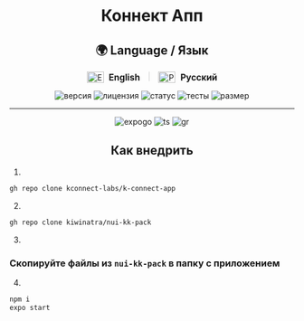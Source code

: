 <div align="center">

# Коннект Апп
<h2 align="center">🌍 Language / Язык</h2>  
<p align="center">  
  <a href="https://github.com/kiwinatra/QL7-Server/blob/main/_config/rd/README_EN.md" style="text-decoration: none;">  
    <img src="https://flagicons.lipis.dev/flags/4x3/gb.svg" alt="English" width="30" height="20" style="vertical-align: middle;">  
    <span style="font-size: 1.1em; margin-left: 5px; vertical-align: middle;"><strong>English</strong></span>  
  </a>  
  <span style="margin: 0 10px; color: #ccc;">|</span>  
  <a href="https://github.com/kiwinatra/QL7-Server/blob/main/README.md" style="text-decoration: none;">  
    <img src="https://flagicons.lipis.dev/flags/4x3/ru.svg" alt="Русский" width="30" height="20" style="vertical-align: middle;">  
    <span style="font-size: 1.1em; margin-left: 5px; vertical-align: middle;"><strong>Русский</strong></span>  
  </a>  
</p>  

![версия](https://img.shields.io/badge/версия-1.5.4-blue)
![лицензия](https://img.shields.io/badge/лицензия-MIT-green)
![статус](https://img.shields.io/badge/статус-в%20разработке-yellow)
![тесты](https://img.shields.io/badge/тесты-85%25-success)
![размер](https://img.shields.io/badge/размер-240KB-informational)

---
![expogo](https://img.shields.io/badge/Expo%20Go-3.10+-blue?logo=expo)
![ts](https://img.shields.io/badge/TypeScript-4.2-brightgreen?logo=ts)
![gr](https://img.shields.io/badge/gradle-15-informational?logo=gradle)
</div>
<div align="center">


##  Как внедрить
</div>

1. 
```bash
gh repo clone kconnect-labs/k-connect-app
```

2. 
```bash
gh repo clone kiwinatra/nui-kk-pack
```

3.
### Скопируйте файлы из `nui-kk-pack` в папку с приложением

4. 
```bash
npm i
expo start
```

